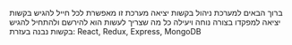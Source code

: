 ברוך הבאים למערכת ניהול בקשות יציאה
מערכת זו מאפשרת לכל חייל להגיש בקשות יציאה למפקדו בצורה נוחה ויעילה
כל מה שצריך לעשות הוא להירשם ולהתחיל להגיש בקשות
נבנה בעזרת: React, Redux, Express, MongoDB
